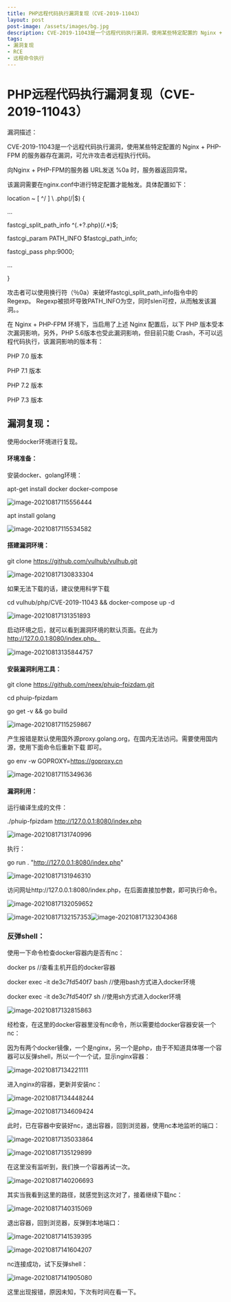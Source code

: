 ```yaml
---
title: PHP远程代码执行漏洞复现（CVE-2019-11043）
layout: post
post-image: /assets/images/bg.jpg
description: CVE-2019-11043是一个远程代码执行漏洞，使用某些特定配置的 Nginx + PHP-FPM 的服务器存在漏洞，可允许攻击者远程执行代码。
tags:
- 漏洞复现
- RCE
- 远程命令执行
---
```


# PHP远程代码执行漏洞复现（CVE-2019-11043）

漏洞描述：

CVE-2019-11043是一个远程代码执行漏洞，使用某些特定配置的 Nginx + PHP-FPM 的服务器存在漏洞，可允许攻击者远程执行代码。

向Nginx + PHP-FPM的服务器 URL发送 %0a 时，服务器返回异常。

该漏洞需要在nginx.conf中进行特定配置才能触发。具体配置如下：

location ~ [ ^/ ] \ .php(/|$) {

 ...

 fastcgi_split_path_info ^(.+?\.php)(/.*)$;

fastcgi_param PATH_INFO $fastcgi_path_info;

fastcgi_pass   php:9000;

...

}

攻击者可以使用换行符（％0a）来破坏fastcgi_split_path_info指令中的Regexp。 Regexp被损坏导致PATH_INFO为空，同时slen可控，从而触发该漏洞。。

在 Nginx + PHP-FPM 环境下，当启用了上述 Nginx 配置后，以下 PHP 版本受本次漏洞影响，另外，PHP 5.6版本也受此漏洞影响，但目前只能 Crash，不可以远程代码执行，该漏洞影响的版本有：

PHP 7.0 版本

PHP 7.1 版本

PHP 7.2 版本

PHP 7.3 版本

## 漏洞复现：

使用docker环境进行复现。

#### 环境准备：

安装docker、golang环境：

apt-get install docker docker-compose

![image-20210817115556444](/assets/images/20210820/1.png)

apt install golang

![image-20210817115534582](/assets/images/20210820/2.png)

#### 搭建漏洞环境：

git clone https://github.com/vulhub/vulhub.git

![image-20210817130833304](/assets/images/20210820/3.png)

如果无法下载的话，建议使用科学下载

cd vulhub/php/CVE-2019-11043 && docker-compose up -d

![image-20210817131351893](/assets/images/20210820/4.png)

启动环境之后，就可以看到漏洞环境的默认页面。在此为 http://127.0.0.1:8080/index.php。

![image-20210813135844757](/assets/images/20210820/5.png)

#### 安装漏洞利用工具：

git clone https://github.com/neex/phuip-fpizdam.git

cd phuip-fpizdam

go get -v && go build

![image-20210817115259867](/assets/images/20210820/6.png)

产生报错是默认使用国外源proxy.golang.org，在国内无法访问。需要使用国内源，使用下面命令后重新下载                                       即可。

go env -w GOPROXY=https://goproxy.cn

![image-20210817115349636](/assets/images/20210820/7.png)

#### 漏洞利用：

运行编译生成的文件：

./phuip-fpizdam http://127.0.0.1:8080/index.php

![image-20210817131740996](/assets/images/20210820/8.png)

执行：

go run . "http://127.0.0.1:8080/index.php"

![image-20210817131946310](/assets/images/20210820/9.png)

访问网址http://127.0.0.1:8080/index.php，在后面直接加参数，即可执行命令。

![image-20210817132059652](/assets/images/20210820/10.png)

![image-20210817132157353](/assets/images/20210820/11.png)![image-20210817132304368](/assets/images/20210820/12.png)



### 反弹shell：

使用一下命令检查docker容器内是否有nc：

docker ps			//查看主机开启的docker容器

docker exec -it de3c7fd540f7 bash			//使用bash方式进入docker环境

docker exec -it de3c7fd540f7 sh				//使用sh方式进入docker环境

![image-20210817132815863](/assets/images/20210820/13.png)

经检查，在这里的docker容器里没有nc命令，所以需要给docker容器安装一个nc：

因为有两个docker镜像，一个是nginx，另一个是php，由于不知道具体哪一个容器可以反弹shell，所以一个一个试，显示nginx容器：

![image-20210817134221111](/assets/images/20210820/14.png)

进入nginx的容器，更新并安装nc：

![image-20210817134448244](/assets/images/20210820/15.png)

![image-20210817134609424](/assets/images/20210820/16.png)

此时，已在容器中安装好nc，退出容器，回到浏览器，使用nc本地监听的端口：

![image-20210817135033864](/assets/images/20210820/17.png)

![image-20210817135129899](/assets/images/20210820/18.png)

在这里没有监听到，我们换一个容器再试一次。

![image-20210817140206693](/assets/images/20210820/19.png)

其实当我看到这里的路径，就感觉到这次对了，接着继续下载nc：

![image-20210817140315069](/assets/images/20210820/20.png)

退出容器，回到浏览器，反弹到本地端口：

![image-20210817141539395](/assets/images/20210820/21.png)

![image-20210817141604207](/assets/images/20210820/22.png)

nc连接成功，试下反弹shell：

![image-20210817141905080](/assets/images/20210820/23.png)

这里出现报错，原因未知，下次有时间在看一下。
